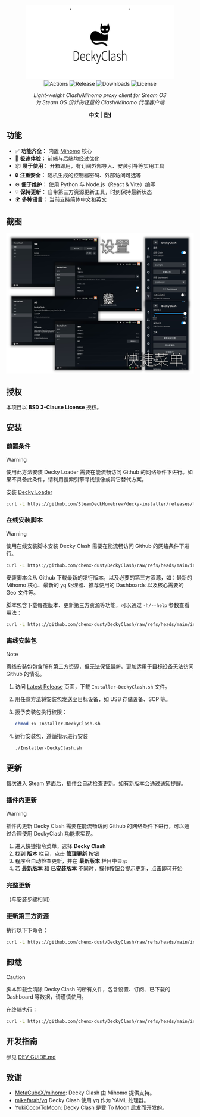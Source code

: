 <div align="center">
  <img src="./assets/logo.svg" width="400" height="200" alt="Decky Clash">
  <div>
    <img src="https://img.shields.io/github/check-runs/chenx-dust/DeckyClash/main" alt="Actions">
    <img src="https://img.shields.io/github/v/release/chenx-dust/DeckyClash" alt="Release">
    <img src="https://img.shields.io/github/downloads/chenx-dust/DeckyClash/total" alt="Downloads">
    <img src="https://img.shields.io/badge/license-BSD 3--Clause-blue" alt="License">
  </div>
  <p>
    <i>Light-weight Clash/Mihomo proxy client for Steam OS</i>
    <br>
    <i>为 Steam OS 设计的轻量的 Clash/Mihomo 代理客户端</i>
  </p>
  <p>
    <b>中文</b> | <b><a href="./README.md">EN</a></b>
  <p>
</div>

## 功能

- ✅ **功能齐全：** 内置 [Mihomo](https://github.com/MetaCubeX/mihomo) 核心
- 🚀 **极速体验：** 前端与后端均经过优化
- 📦 **易于使用：** 开箱即用，有订阅外部导入、安装引导等实用工具
- 🔒 **注重安全：** 随机生成的控制器密码、外部访问可选等
- ⚙️ **便于维护：** 使用 Python 与 Node.js（React & Vite）编写
- 💡 **保持更新：** 自带第三方资源更新工具，时刻保持最新状态
- 🌍 **多种语言：** 当前支持简体中文和英文

## 截图

![截图](./assets/screenshots-cn.png)

## 授权

本项目以 **BSD 3-Clause License** 授权。

## 安装

### 前置条件

> [!WARNING]
> 使用此方法安装 Decky Loader 需要在能流畅访问 Github 的网络条件下进行。如果不具备此条件，请利用搜索引擎寻找镜像或其它替代方案。

安装 [Decky Loader](https://github.com/SteamDeckHomebrew/decky-loader)

```sh
curl -L https://github.com/SteamDeckHomebrew/decky-installer/releases/latest/download/install_release.sh | sh
```

### 在线安装脚本

> [!WARNING]
> 使用在线安装脚本安装 Decky Clash 需要在能流畅访问 Github 的网络条件下进行。

```sh
curl -L https://github.com/chenx-dust/DeckyClash/raw/refs/heads/main/install.sh | bash
```

安装脚本会从 Github 下载最新的发行版本，以及必要的第三方资源，如：最新的 Mihomo 核心、最新的 yq 处理器、推荐使用的 Dashboards 以及核心需要的 Geo 文件等。

脚本包含下载每夜版本、更新第三方资源等功能，可以通过 `-h/--help` 参数查看用法：

```sh
curl -L https://github.com/chenx-dust/DeckyClash/raw/refs/heads/main/install.sh | bash -s -- --help
```

### 离线安装包

> [!NOTE]
> 离线安装包包含所有第三方资源，但无法保证最新。更加适用于目标设备无法访问 Github 的情况。

1. 访问 [Latest Release](https://github.com/chenx-dust/DeckyClash/releases/latest) 页面，下载 `Installer-DeckyClash.sh` 文件。

2. 用任意方法将安装包发送至目标设备，如 USB 存储设备、SCP 等。

3. 授予安装包执行权限：

   ```sh
   chmod +x Installer-DeckyClash.sh
   ```

4. 运行安装包，遵循指示进行安装

   ```sh
   ./Installer-DeckyClash.sh
   ```

## 更新

每次进入 Steam 界面后，插件会自动检查更新。如有新版本会通过通知提醒。

### 插件内更新

> [!WARNING]
> 插件内更新 Decky Clash 需要在能流畅访问 Github 的网络条件下进行，可以通过合理使用 DeckyClash 功能来实现。

1. 进入快捷指令菜单，选择 **Decky Clash**
2. 找到 **版本** 栏目，点击 **管理更新** 按钮
3. 程序会自动检查更新，并在 **最新版本** 栏目中显示
4. 若 **最新版本** 和 **已安装版本** 不同时，操作按钮会提示更新，点击即可开始

### 完整更新

（与安装步骤相同）

### 更新第三方资源

执行以下下命令：

```sh
curl -L https://github.com/chenx-dust/DeckyClash/raw/refs/heads/main/install.sh | bash -s -- --without-plugin --without-restart --yes
```

## 卸载

> [!CAUTION]
> 脚本卸载会清除 Decky Clash 的所有文件，包含设置、订阅、已下载的 Dashboard 等数据，请谨慎使用。

在终端执行：

```sh
curl -L https://github.com/chenx-dust/DeckyClash/raw/refs/heads/main/install.sh | bash -s -- --clean-uninstall
```

## 开发指南

参见 [DEV_GUIDE.md](./docs/DEV_GUIDE.md)

## 致谢

- [MetaCubeX/mihomo](https://github.com/MetaCubeX/mihomo): Decky Clash 由 Mihomo 提供支持。
- [mikefarah/yq](https://github.com/mikefarah/yq) Decky Clash 使用 yq 作为 YAML 处理器。
- [YukiCoco/ToMoon](https://github.com/YukiCoco/ToMoon): Decky Clash 是受 To Moon 启发而开发的。
